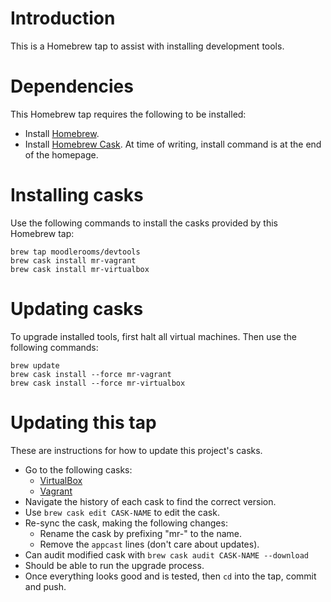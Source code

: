 # Introduction

This is a Homebrew tap to assist with installing development tools.

# Dependencies

This Homebrew tap requires the following to be installed:

* Install [Homebrew](https://brew.sh).
* Install [Homebrew Cask](https://caskroom.github.io).  At time of writing, install command is at the end of the homepage.

# Installing casks

Use the following commands to install the casks provided by this Homebrew tap:

    brew tap moodlerooms/devtools
    brew cask install mr-vagrant
    brew cask install mr-virtualbox

# Updating casks

To upgrade installed tools, first halt all virtual machines. Then use the following commands:

    brew update
    brew cask install --force mr-vagrant
    brew cask install --force mr-virtualbox

# Updating this tap

These are instructions for how to update this project's casks.

* Go to the following casks:
  * [VirtualBox](https://github.com/caskroom/homebrew-cask/blob/master/Casks/virtualbox.rb)
  * [Vagrant](https://github.com/caskroom/homebrew-cask/blob/master/Casks/vagrant.rb)
* Navigate the history of each cask to find the correct version.
* Use `brew cask edit CASK-NAME` to edit the cask.
* Re-sync the cask, making the following changes:
  * Rename the cask by prefixing "mr-" to the name.
  * Remove the `appcast` lines (don't care about updates).
* Can audit modified cask with `brew cask audit CASK-NAME --download`
* Should be able to run the upgrade process.
* Once everything looks good and is tested, then `cd` into the tap, commit and push.
